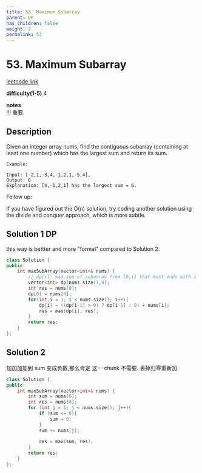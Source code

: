 ```yaml
---
title: 53. Maximum Subarray
parent: DP
has_children: false
weight: 2
permalink: 53
---
```

# 53. Maximum Subarray
[leetcode link](https://leetcode.com/problems/maximum-subarray/)

**difficulty(1-5)** 
4

**notes**   
!!! 重要.

## Description
Given an integer array nums, find the contiguous subarray (containing at least one number) which has the largest sum and return its sum.
```
Example:

Input: [-2,1,-3,4,-1,2,1,-5,4],
Output: 6
Explanation: [4,-1,2,1] has the largest sum = 6.
```

Follow up:

If you have figured out the O(n) solution, try coding another solution using the divide and conquer approach, which is more subtle.

## Solution 1 DP 
this way is bettter and more "formal" compared to Solution 2.

```c++
class Solution {
public:
    int maxSubArray(vector<int>& nums) {
        // dp[i]: max sum of subarray from [0,i] that must ends with i
        vector<int> dp(nums.size(),0);
        int res = nums[0];
        dp[0] = nums[0];
        for(int i = 1; i < nums.size(); i++){
            dp[i] = ((dp[i-1] > 0) ? dp[i-1] : 0) + nums[i];
            res = max(dp[i], res);
        }
        return res;
    }
};
```

## Solution 2
加加加加到 sum 变成负数,那么肯定 这一 chunk 不需要. 丢掉归零重新加.

```c++
class Solution {
public:
    int maxSubArray(vector<int>& nums) {
        int sum = nums[0];
        int res = nums[0];
        for (int j = 1; j < nums.size(); j++){
            if (sum <= 0){
                sum = 0;
            }
            sum += nums[j];
        
            res = max(sum, res);
        }
        return res;
    }
};
```